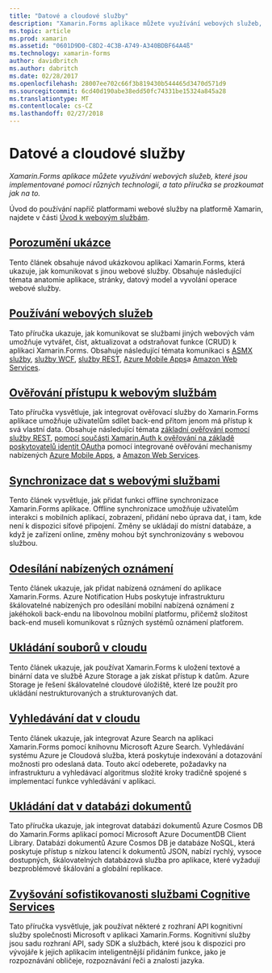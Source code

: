 ```yaml
---
title: "Datové a cloudové služby"
description: "Xamarin.Forms aplikace můžete využívání webových služeb, které jsou implementované pomocí různých technologií, a tato příručka se prozkoumat jak na to."
ms.topic: article
ms.prod: xamarin
ms.assetid: "0601D9D0-C8D2-4C3B-A749-A340BDBF64A4ß"
ms.technology: xamarin-forms
author: davidbritch
ms.author: dabritch
ms.date: 02/28/2017
ms.openlocfilehash: 28007ee702c66f3b819430b544465d3470d571d9
ms.sourcegitcommit: 6cd40d190abe38edd50fc74331be15324a845a28
ms.translationtype: MT
ms.contentlocale: cs-CZ
ms.lasthandoff: 02/27/2018
---
```

# <a name="data--cloud-services"></a>Datové a cloudové služby

_Xamarin.Forms aplikace můžete využívání webových služeb, které jsou implementované pomocí různých technologií, a tato příručka se prozkoumat jak na to._

Úvod do používání napříč platformami webové služby na platformě Xamarin, najdete v části [Úvod k webovým službám](~/cross-platform/data-cloud/web-services/index.md).

## <a name="understanding-the-samplexamarin-formsdata-cloudwalkthroughmd"></a>[Porozumění ukázce](~/xamarin-forms/data-cloud/walkthrough.md)

Tento článek obsahuje návod ukázkovou aplikaci Xamarin.Forms, která ukazuje, jak komunikovat s jinou webové služby. Obsahuje následující témata anatomie aplikace, stránky, datový model a vyvolání operace webové služby.

## <a name="consuming-web-servicesxamarin-formsdata-cloudconsumingindexmd"></a>[Používání webových služeb](~/xamarin-forms/data-cloud/consuming/index.md)

Tato příručka ukazuje, jak komunikovat se službami jiných webových vám umožňuje vytvářet, číst, aktualizovat a odstraňovat funkce (CRUD) k aplikaci Xamarin.Forms. Obsahuje následující témata komunikaci s [ASMX služby](consuming/asmx.md), [služby WCF](consuming/wcf.md), [služby REST](consuming/rest.md), [Azure Mobile Apps](consuming/azure.md)a [ Amazon Web Services](consuming/aws.md).

## <a name="authenticating-access-to-web-servicesxamarin-formsdata-cloudauthenticationindexmd"></a>[Ověřování přístupu k webovým službám](~/xamarin-forms/data-cloud/authentication/index.md)

Tato příručka vysvětluje, jak integrovat ověřovací služby do Xamarin.Forms aplikace umožňuje uživatelům sdílet back-end přitom jenom má přístup k svá vlastní data. Obsahuje následující témata [základní ověřování pomocí služby REST](authentication/rest.md), [pomocí součásti Xamarin.Auth k ověřování na základě poskytovatelů identit OAuth](authentication/oauth.md)a pomocí integrované ověřování mechanismy nabízených [Azure Mobile Apps](authentication/azure.md), a [Amazon Web Services](authentication/aws.md).

## <a name="synchronizing-data-with-web-servicessyncindexmd"></a>[Synchronizace dat s webovými službami](sync/index.md)

Tento článek vysvětluje, jak přidat funkci offline synchronizace Xamarin.Forms aplikace. Offline synchronizace umožňuje uživatelům interakci s mobilních aplikací, zobrazení, přidání nebo úprava dat, i tam, kde není k dispozici síťové připojení. Změny se ukládají do místní databáze, a když je zařízení online, změny mohou být synchronizovány s webovou službou.

## <a name="sending-push-notificationspush-notificationsindexmd"></a>[Odesílání nabízených oznámení](push-notifications/index.md)

Tento článek ukazuje, jak přidat nabízená oznámení do aplikace Xamarin.Forms. Azure Notification Hubs poskytuje infrastrukturu škálovatelné nabízených pro odesílání mobilní nabízená oznámení z jakéhokoli back-endu na libovolnou mobilní platformu, přičemž složitost back-end museli komunikovat s různých systémů oznámení platforem.

## <a name="storing-files-in-the-cloudstorageindexmd"></a>[Ukládání souborů v cloudu](storage/index.md)

Tento článek ukazuje, jak používat Xamarin.Forms k uložení textové a binární data ve službě Azure Storage a jak získat přístup k datům. Azure Storage je řešení škálovatelné cloudové úložiště, které lze použít pro ukládání nestrukturovaných a strukturovaných dat.

## <a name="searching-data-in-the-cloudsearchindexmd"></a>[Vyhledávání dat v cloudu](search/index.md)

Tento článek ukazuje, jak integrovat Azure Search na aplikaci Xamarin.Forms pomocí knihovnu Microsoft Azure Search. Vyhledávání systému Azure je Cloudová služba, která poskytuje indexování a dotazování možnosti pro odeslaná data. Touto akcí odeberete, požadavky na infrastrukturu a vyhledávací algoritmus složité kroky tradičně spojené s implementací funkce vyhledávání v aplikaci.

## <a name="storing-data-in-a-document-databasecosmosdbindexmd"></a>[Ukládání dat v databázi dokumentů](cosmosdb/index.md)

Tato příručka ukazuje, jak integrovat databázi dokumentů Azure Cosmos DB do Xamarin.Forms aplikací pomocí Microsoft Azure DocumentDB Client Library. Databázi dokumentů Azure Cosmos DB je databáze NoSQL, která poskytuje přístup s nízkou latencí k dokumentů JSON, nabízí rychlý, vysoce dostupných, škálovatelných databázová služba pro aplikace, které vyžadují bezproblémové škálování a globální replikace.

## <a name="adding-intelligence-with-cognitive-servicescognitive-servicesindexmd"></a>[Zvyšování sofistikovanosti službami Cognitive Services](cognitive-services/index.md)

Tato příručka vysvětluje, jak používat některé z rozhraní API kognitivní služby společnosti Microsoft v aplikaci Xamarin.Forms. Kognitivní služby jsou sadu rozhraní API, sady SDK a službách, které jsou k dispozici pro vývojáře k jejich aplikacím inteligentnější přidáním funkce, jako je rozpoznávání obličeje, rozpoznávání řeči a znalosti jazyka.
